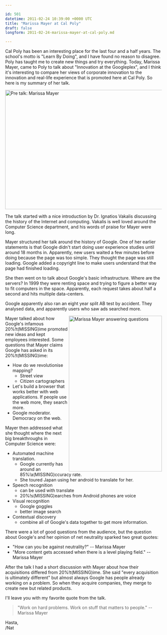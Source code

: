 ```yaml
---

id: 501
datetime: 2011-02-24 10:39:00 +0000 UTC
title: "Marissa Mayer at Cal Poly"
draft: false
longform: 2011-02-24-marissa-mayer-at-cal-poly.md

---
```


Cal Poly has been an interesting place for the last four and a half years. The school's motto is "Learn By Doing", and I have found no reason to disagree. Poly has taught me to create new things and try everything. Today, Marissa Mayer, came to Poly to talk about "Innovation at the Googleplex", and I think it's interesting to compare her views of corporate innovation to the innovation and real-life experience that is promoted here at Cal Poly. So here is my summary of her talk.

<a href="http://www.flickr.com/photos/icco/5473954479/" title="Pre talk: Marissa Mayer by Nat W, on Flickr"><img src="http://farm6.static.flickr.com/5095/5473954479_69ee868a44_z.jpg" width="640" height="383" alt="Pre talk: Marissa Mayer" /></a>

The talk started with a nice introduction by Dr. Ignatios Vakalis discussing the history of the Internet and computing. Vakalis is well loved around the Computer Science department, and his words of praise for Mayer were long.

Mayer structured her talk around the history of Google. One of her earlier statements is that Google didn't start doing user experience studies until around 18 months in. Apparently, new users waited a few minutes before doing because the page was too simple. They thought the page was still loading. Google added a copyright line to make users understand that the page had finished loading.

She then went on to talk about Google's basic infrastructure. Where are the servers? In 1999 they were renting space and trying to figure a better way to fit computers in the space. Apparently, each request takes about half a second and hits multiple data-centers.

Google apparently also ran an eight year split AB test by accident. They analysed data, and apparently users who saw ads searched more.

<a href="http://www.flickr.com/photos/icco/5474720594/" title="Marissa Mayer answering questions by Nat W, on Flickr"><img src="http://farm6.static.flickr.com/5100/5474720594_bd18c42f6a.jpg" width="299" height="500" alt="Marissa Mayer answering questions" align="right"/></a>

Mayer talked about how Google's infamous 20%!t(MISSING)ime promoted new ideas and kept employees interested. Some questions that Mayer claims Google has asked in its 20%!t(MISSING)ime:

 * How do we revolutionise mapping?
    * Street view
    * Citizen cartographers
 * Let's build a browser that works better with web applications. If people use the web more, they search more.
 * Google moderator. Democracy on the web.

Mayer then addressed what she thought where the next big breakthroughs in Computer Science were:

 * Automated machine translation.
   * Google currently has around an 85%!a(MISSING)ccuracy rate.
   * She toured Japan using her android to translate for her.
 * Speech recognition
   * can be used with translate
   * 20%!s(MISSING)earches from Android phones are voice
 * Visual recognition
   * Google goggles
   * better image search
 * Contextual discovery
   * combine all of Google's data together to get more information.

There were a lot of good questions from the audience, but the question about Google's and her opinion of net neutrality sparked two great quotes:

 * "How can you be against neutrality?" -- Marissa Mayer
 * "More content gets accessed when there is a level playing field." -- Marissa Mayer

After the talk I had a short discussion with Mayer about how their acquisitions differed from 20%!t(MISSING)ime. She said "every acquisition is ultimately different" but almost always Google has people already working on a problem. So when they acquire companies, they merge to create new but related products.

I'll leave you with my favorite quote from the talk.

 > "Work on hard problems. Work on stuff that matters to people." -- Marissa Mayer

Hasta,  
/Nat

